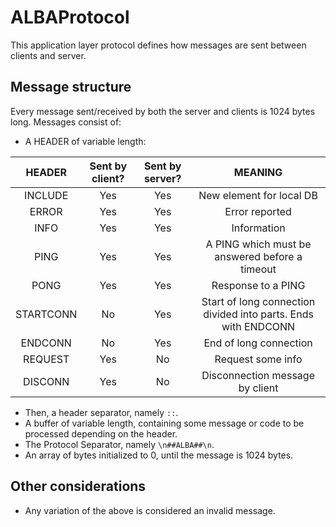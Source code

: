 # ALBAProtocol

This application layer protocol defines how messages are sent between clients and server.

## Message structure
Every message sent/received by both the server and clients is 1024 bytes long. Messages consist of:
* A HEADER of variable length:
  
| HEADER | Sent by client? | Sent by server? |                           MEANING                          |
|:----------:|:-------------------:|:-------------------:|:--------------------------------------------------------------:|
|   INCLUDE  |         Yes         |         Yes         |                    New element for local DB                    |
|    ERROR   |         Yes         |         Yes         |                         Error reported                         |
|    INFO    |         Yes         |         Yes         |                           Information                          |
|    PING    |         Yes         |         Yes         |         A PING which must be answered before a timeout         |
|    PONG    |         Yes         |         Yes         |                       Response to a PING                       |
|  STARTCONN |          No         |         Yes         | Start of long connection divided into parts. Ends with ENDCONN |
|   ENDCONN  |          No         |         Yes         |                     End of long connection                     |
|   REQUEST  |         Yes         |          No         |                        Request some info                       |
|   DISCONN  |         Yes         |          No         |                 Disconnection message by client                |


* Then, a header separator, namely ```::```.
* A buffer of variable length, containing some message or code to be processed depending on the header.
* The Protocol Separator, namely ```\n##ALBA##\n```.
* An array of bytes initialized to 0, until the message is 1024 bytes.

## Other considerations
* Any variation of the above is considered an invalid message.
